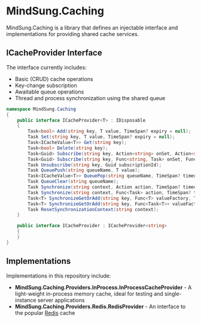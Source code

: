 # MindSung.Caching
MindSung.Caching is a library that defines an injectable interface and implementations for providing shared cache services.
## **ICacheProvider** Interface
The interface currently includes:
* Basic (CRUD) cache operations
* Key-change subscription
* Awaitable queue operations
* Thread and process synchronization using the shared queue
```C#
namespace MindSung.Caching
{
    public interface ICacheProvider<T> : IDisposable
    {
        Task<bool> Add(string key, T value, TimeSpan? expiry = null);
        Task Set(string key, T value, TimeSpan? expiry = null);
        Task<ICacheValue<T>> Get(string key);
        Task<bool> Delete(string key);
        Task<Guid> Subscribe(string key, Action<string> onSet, Action<string> onDelete);
        Task<Guid> Subscribe(string key, Func<string, Task> onSet, Func<string, Task> onDelete);
        Task Unsubscribe(string key, Guid subscriptionId);
        Task QueuePush(string queueName, T value);
        Task<ICacheValue<T>> QueuePop(string queueName, TimeSpan? timeout = null);
        Task QueueClear(string queueName);
        Task Synchronize(string context, Action action, TimeSpan? timeout = null, int maxConcurrent = 1);
        Task Synchronize(string context, Func<Task> action, TimeSpan? timeout = null, int maxConcurrent = 1);
        Task<T> SynchronizeGetOrAdd(string key, Func<T> valueFactory, TimeSpan? expiry = null, TimeSpan? syncTimeout = null);
        Task<T> SynchronizeGetOrAdd(string key, Func<Task<T>> valueFactory, TimeSpan? expiry = null, TimeSpan? syncTimeout = null);
        Task ResetSynchronizationContext(string context);
    }

    public interface ICacheProvider : ICacheProvider<string>
    {
    }
}
```
## Implementations
Implementations in this repository include:
* **MindSung.Caching.Providers.InProcess.InProcessCacheProvider** - A light-weight in-process memory cache, ideal for testing and single-instance server applications
* **MindSung.Caching.Providers.Redis.RedisProvider** - An interface to the popular [Redis](https://redis.io/) cache

